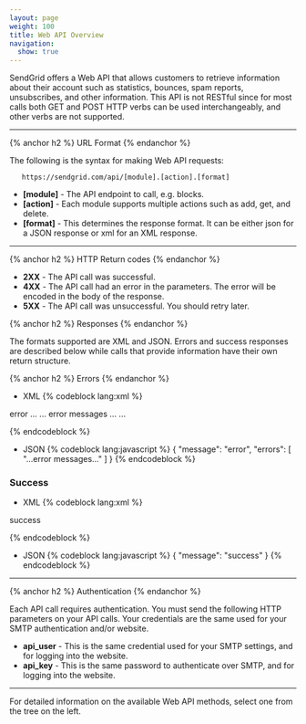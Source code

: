 ```yaml
---
layout: page
weight: 100
title: Web API Overview
navigation:
  show: true
---
```


SendGrid offers a Web API that allows customers to retrieve information about their account such as statistics, bounces, spam reports, unsubscribes, and other information. This API is not RESTful since for most calls both GET and POST HTTP verbs can be used interchangeably, and other verbs are not supported.

* * * * *


{% anchor h2 %} URL Format {% endanchor %}


The following is the syntax for making Web API requests:

` 	https://sendgrid.com/api/[module].[action].[format]`

-   **[module]** - The API endpoint to call, e.g. blocks.
-   **[action]** - Each module supports multiple actions such as add, get, and delete.
-   **[format]** - This determines the response format. It can be either json for a JSON response or xml for an XML response.

* * * * *


{% anchor h2 %} HTTP Return codes {% endanchor %}


-   **2XX** - The API call was successful.
-   **4XX** - The API call had an error in the parameters. The error will be encoded in the body of the response.
-   **5XX** - The API call was unsuccessful. You should retry later.


{% anchor h2 %} Responses {% endanchor %}


The formats supported are XML and JSON. Errors and success responses are described below while calls that provide information have their own return structure.


{% anchor h2 %} Errors {% endanchor %}


-   XML 
{% codeblock lang:xml %}
<?xml version="1.0" encoding="ISO-8859-1"?>

<result>
   <message>error</message>
   <errors>
      ...
      <error>... error messages ...</error>
      ...
   </errors>
</result>

{% endcodeblock %}

-   JSON 
{% codeblock lang:javascript %}
{
  "message": "error",
  "errors": [
    "...error messages..."
  ]
}
{% endcodeblock %}


### Success

-   XML 
{% codeblock lang:xml %}
<?xml version="1.0" encoding="ISO-8859-1"?>

<result> success </result>

{% endcodeblock %}

-   JSON 
{% codeblock lang:javascript %}
{
  "message": "success"
}
{% endcodeblock %}


* * * * *


{% anchor h2 %} Authentication {% endanchor %}


Each API call requires authentication. You must send the following HTTP parameters on your API calls. Your credentials are the same used for your SMTP authentication and/or website.

-   **api_user** - This is the same credential used for your SMTP settings, and for logging into the website.
-   **api_key** - This is the same password to authenticate over SMTP, and for logging into the website.

* * * * *

For detailed information on the available Web API methods, select one from the tree on the left.
